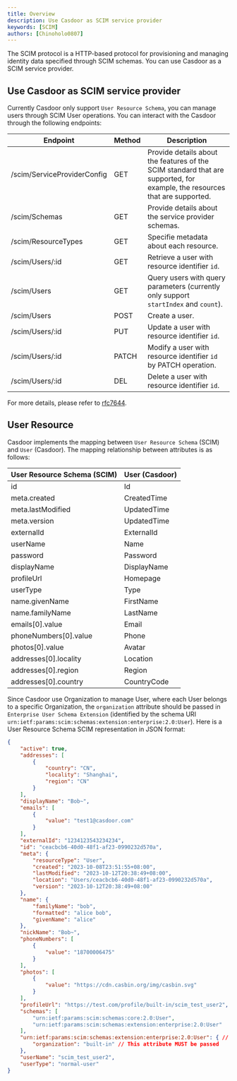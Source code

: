 ```yaml
---
title: Overview
description: Use Casdoor as SCIM service provider
keywords: [SCIM]
authors: [Chinoholo0807]
---
```


The SCIM protocol is a HTTP-based protocol for provisioning and managing identity data specified through SCIM schemas.
You can use Casdoor as a SCIM service provider.

## Use Casdoor as SCIM service provider

Currently Casdoor only support `User Resource Schema`, you can manage users through SCIM User operations.
You can interact with the Casdoor through the following endpoints:

| Endpoint          | Method  | Description | 
| ------------- | ------------- | ------------- |
| /scim/ServiceProviderConfig | GET | Provide details about the features of the SCIM standard that are supported, for example, the resources that are supported. |
| /scim/Schemas | GET | Provide details about the service provider schemas. |
| /scim/ResourceTypes | GET | Specifie metadata about each resource. |
| /scim/Users/:id | GET | Retrieve a user with resource identifier `id`. |
| /scim/Users | GET | Query users with query parameters (currently only support `startIndex` and `count`). |
| /scim/Users | POST | Create a user. |
| /scim/Users/:id | PUT | Update a user with resource identifier `id`. |
| /scim/Users/:id | PATCH | Modify a user with resource identifier `id` by PATCH operation. |
| /scim/Users/:id | DEL | Delete a user with resource identifier `id`. |

For more details, please refer to [rfc7644](https://datatracker.ietf.org/doc/html/rfc7644).

## User Resource

Casdoor implements the mapping between `User Resource Schema` (SCIM) and `User` (Casdoor).
The mapping relationship between attributes is as follows:

| User Resource Schema (SCIM)          | User (Casdoor)  |
| ------------- | -------------------------------------- |
| id | Id |
| meta.created | CreatedTime |
| meta.lastModified | UpdatedTime |
| meta.version | UpdatedTime |
| externalId | ExternalId |
| userName | Name |
| password | Password |
| displayName | DisplayName |
| profileUrl | Homepage | 
| userType | Type | 
| name.givenName | FirstName |
| name.familyName | LastName | 
| emails[0].value | Email |
| phoneNumbers[0].value | Phone | 
| photos[0].value | Avatar | 
| addresses[0].locality | Location |
| addresses[0].region | Region |
| addresses[0].country | CountryCode |

Since Casdoor use Organization to manage User, where each User belongs to a specific Organization, the `organization` attribute should be passed in `Enterprise User Schema Extension` (identified by the schema URI `urn:ietf:params:scim:schemas:extension:enterprise:2.0:User`). Here is a User Resource Schema SCIM representation in JSON format:

```json
{
    "active": true,
    "addresses": [
        {
            "country": "CN",
            "locality": "Shanghai",
            "region": "CN"
        }
    ],
    "displayName": "Bob~",
    "emails": [
        {
            "value": "test1@casdoor.com"
        }
    ],
    "externalId": "1234123543234234",
    "id": "ceacbcb6-40d0-48f1-af23-0990232d570a",
    "meta": {
        "resourceType": "User",
        "created": "2023-10-08T23:51:55+08:00",
        "lastModified": "2023-10-12T20:38:49+08:00",
        "location": "Users/ceacbcb6-40d0-48f1-af23-0990232d570a",
        "version": "2023-10-12T20:38:49+08:00"
    },
    "name": {
        "familyName": "bob",
        "formatted": "alice bob",
        "givenName": "alice"
    },
    "nickName": "Bob~",
    "phoneNumbers": [
        {
            "value": "18700006475"
        }
    ],
    "photos": [
        {
            "value": "https://cdn.casbin.org/img/casbin.svg"
        }
    ],
    "profileUrl": "https://test.com/profile/built-in/scim_test_user2",
    "schemas": [
        "urn:ietf:params:scim:schemas:core:2.0:User",
        "urn:ietf:params:scim:schemas:extension:enterprise:2.0:User"
    ],
    "urn:ietf:params:scim:schemas:extension:enterprise:2.0:User": { // The enterprise User extension is identified using this schema URI
        "organization": "built-in" // This attribute MUST be passed
    },
    "userName": "scim_test_user2",
    "userType": "normal-user"
}
```


